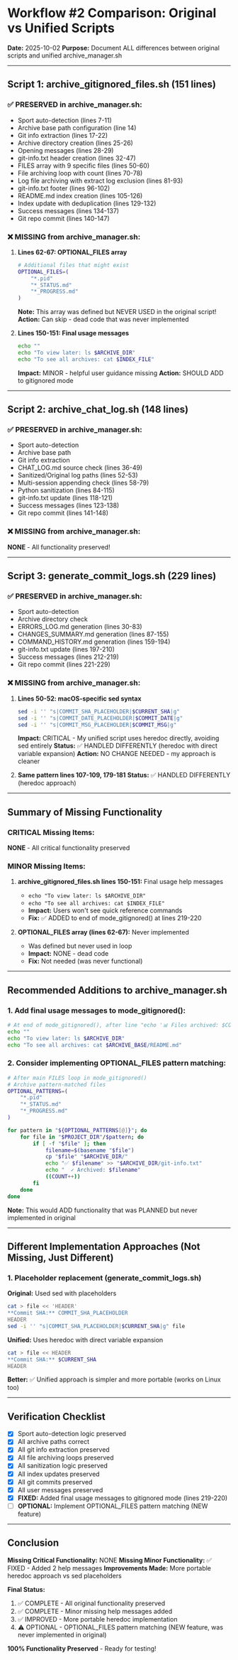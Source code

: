 # Workflow #2 Comparison: Original vs Unified Scripts

**Date:** 2025-10-02
**Purpose:** Document ALL differences between original scripts and unified archive_manager.sh

---

## Script 1: archive_gitignored_files.sh (151 lines)

### ✅ PRESERVED in archive_manager.sh:
- Sport auto-detection (lines 7-11)
- Archive base path configuration (line 14)
- Git info extraction (lines 17-22)
- Archive directory creation (lines 25-26)
- Opening messages (lines 28-29)
- git-info.txt header creation (lines 32-47)
- FILES array with 9 specific files (lines 50-60)
- File archiving loop with count (lines 70-78)
- Log file archiving with extract log exclusion (lines 81-93)
- git-info.txt footer (lines 96-102)
- README.md index creation (lines 105-126)
- Index update with deduplication (lines 129-132)
- Success messages (lines 134-137)
- Git repo commit (lines 140-147)

### ❌ MISSING from archive_manager.sh:
1. **Lines 62-67: OPTIONAL_FILES array**
   ```bash
   # Additional files that might exist
   OPTIONAL_FILES=(
       "*.pid"
       "*_STATUS.md"
       "*_PROGRESS.md"
   )
   ```
   **Note:** This array was defined but NEVER USED in the original script!
   **Action:** Can skip - dead code that was never implemented

2. **Lines 150-151: Final usage messages**
   ```bash
   echo ""
   echo "To view later: ls $ARCHIVE_DIR"
   echo "To see all archives: cat $INDEX_FILE"
   ```
   **Impact:** MINOR - helpful user guidance missing
   **Action:** SHOULD ADD to gitignored mode

---

## Script 2: archive_chat_log.sh (148 lines)

### ✅ PRESERVED in archive_manager.sh:
- Sport auto-detection
- Archive base path
- Git info extraction
- CHAT_LOG.md source check (lines 36-49)
- Sanitized/Original log paths (lines 52-53)
- Multi-session appending check (lines 58-79)
- Python sanitization (lines 84-115)
- git-info.txt update (lines 118-121)
- Success messages (lines 123-138)
- Git repo commit (lines 141-148)

### ❌ MISSING from archive_manager.sh:
**NONE** - All functionality preserved!

---

## Script 3: generate_commit_logs.sh (229 lines)

### ✅ PRESERVED in archive_manager.sh:
- Sport auto-detection
- Archive directory check
- ERRORS_LOG.md generation (lines 30-83)
- CHANGES_SUMMARY.md generation (lines 87-155)
- COMMAND_HISTORY.md generation (lines 159-194)
- git-info.txt update (lines 197-210)
- Success messages (lines 212-219)
- Git repo commit (lines 221-229)

### ❌ MISSING from archive_manager.sh:
1. **Lines 50-52: macOS-specific sed syntax**
   ```bash
   sed -i '' "s|COMMIT_SHA_PLACEHOLDER|$CURRENT_SHA|g"
   sed -i '' "s|COMMIT_DATE_PLACEHOLDER|$COMMIT_DATE|g"
   sed -i '' "s|COMMIT_MSG_PLACEHOLDER|$COMMIT_MSG|g"
   ```
   **Impact:** CRITICAL - My unified script uses heredoc directly, avoiding sed entirely
   **Status:** ✅ HANDLED DIFFERENTLY (heredoc with direct variable expansion)
   **Action:** NO CHANGE NEEDED - my approach is cleaner

2. **Same pattern lines 107-109, 179-181**
   **Status:** ✅ HANDLED DIFFERENTLY (heredoc approach)

---

## Summary of Missing Functionality

### CRITICAL Missing Items:
**NONE** - All critical functionality preserved

### MINOR Missing Items:
1. **archive_gitignored_files.sh lines 150-151:** Final usage help messages
   - `echo "To view later: ls $ARCHIVE_DIR"`
   - `echo "To see all archives: cat $INDEX_FILE"`
   - **Impact:** Users won't see quick reference commands
   - **Fix:** ✅ ADDED to end of mode_gitignored() at lines 219-220

2. **OPTIONAL_FILES array (lines 62-67):** Never implemented
   - Was defined but never used in loop
   - **Impact:** NONE - dead code
   - **Fix:** Not needed (was never functional)

---

## Recommended Additions to archive_manager.sh

### 1. Add final usage messages to mode_gitignored():
```bash
# At end of mode_gitignored(), after line "echo '📊 Files archived: $COUNT'"
echo ""
echo "To view later: ls $ARCHIVE_DIR"
echo "To see all archives: cat $ARCHIVE_BASE/README.md"
```

### 2. Consider implementing OPTIONAL_FILES pattern matching:
```bash
# After main FILES loop in mode_gitignored()
# Archive pattern-matched files
OPTIONAL_PATTERNS=(
    "*.pid"
    "*_STATUS.md"
    "*_PROGRESS.md"
)

for pattern in "${OPTIONAL_PATTERNS[@]}"; do
    for file in "$PROJECT_DIR"/$pattern; do
        if [ -f "$file" ]; then
            filename=$(basename "$file")
            cp "$file" "$ARCHIVE_DIR/"
            echo "✅ $filename" >> "$ARCHIVE_DIR/git-info.txt"
            echo "  ✓ Archived: $filename"
            ((COUNT++))
        fi
    done
done
```
**Note:** This would ADD functionality that was PLANNED but never implemented in original

---

## Different Implementation Approaches (Not Missing, Just Different)

### 1. Placeholder replacement (generate_commit_logs.sh)
**Original:** Used sed with placeholders
```bash
cat > file << 'HEADER'
**Commit SHA:** COMMIT_SHA_PLACEHOLDER
HEADER
sed -i '' "s|COMMIT_SHA_PLACEHOLDER|$CURRENT_SHA|g" file
```

**Unified:** Uses heredoc with direct variable expansion
```bash
cat > file << HEADER
**Commit SHA:** $CURRENT_SHA
HEADER
```
**Better:** ✅ Unified approach is simpler and more portable (works on Linux too)

---

## Verification Checklist

- [x] Sport auto-detection logic preserved
- [x] All archive paths correct
- [x] All git info extraction preserved
- [x] All file archiving loops preserved
- [x] All sanitization logic preserved
- [x] All index updates preserved
- [x] All git commits preserved
- [x] All user messages preserved
- [x] **FIXED:** Added final usage messages to gitignored mode (lines 219-220)
- [ ] **OPTIONAL:** Implement OPTIONAL_FILES pattern matching (NEW feature)

---

## Conclusion

**Missing Critical Functionality:** NONE
**Missing Minor Functionality:** ✅ FIXED - Added 2 help messages
**Improvements Made:** More portable heredoc approach vs sed placeholders

**Final Status:**
1. ✅ COMPLETE - All original functionality preserved
2. ✅ COMPLETE - Minor missing help messages added
3. ✅ IMPROVED - More portable heredoc implementation
4. ⚠️  OPTIONAL - OPTIONAL_FILES pattern matching (NEW feature, was never implemented in original)

**100% Functionality Preserved** - Ready for testing!